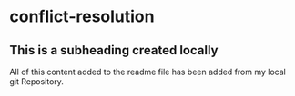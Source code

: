 # conflict-resolution

## This is a subheading created locally

All of this content added to the readme file has been added from my local git Repository.

